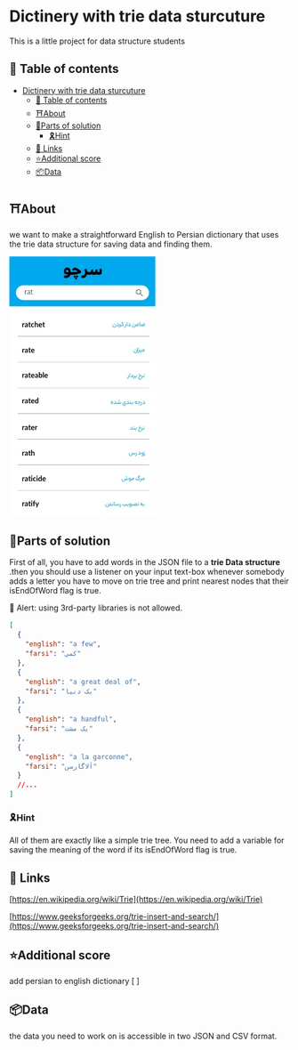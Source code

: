 # Dictinery with trie data sturcuture

This is a little project for data structure students

## 💾 Table of contents

- [Dictinery with trie data sturcuture](#dictinery-with-trie-data-sturcuture)
  - [💾 Table of contents](#💾-table-of-contents)
  - [⛩About](#⛩about)
  - [🎯Parts of solution](#🎯parts-of-solution)
    - [🎗Hint](#🎗hint)
  - [🔗 Links](#🔗-links)
  - [⭐️Additional score](#⭐️additional-score)
  - [📦Data](#📦data)

## ⛩About

we want to make a straightforward English to Persian dictionary that uses the trie data structure for saving data and finding them.

![Mobile](./Mobile.jpg)

## 🎯Parts of solution

First of all, you have to add words in the JSON file to a **trie Data structure** .then you should use a listener on your input text-box whenever somebody adds a letter you have to move on trie tree and print nearest nodes that their isEndOfWord flag is true.

🚨 Alert: using 3rd-party libraries is not allowed.

```json
[
  {
    "english": "a few",
    "farsi": "کمي"
  },
  {
    "english": "a great deal of",
    "farsi": "يک دنيا"
  },
  {
    "english": "a handful",
    "farsi": "يک مشت"
  },
  {
    "english": "a la garconne",
    "farsi": "آلاگارسن"
  }
  //...
]
```

### 🎗Hint

All of them are exactly like a simple trie tree. You need to add a variable for saving the meaning of the word if its isEndOfWord flag is true.

## 🔗 Links

[https://en.wikipedia.org/wiki/Trie](https://en.wikipedia.org/wiki/Trie)

[https://www.geeksforgeeks.org/trie-insert-and-search/](https://www.geeksforgeeks.org/trie-insert-and-search/)

## ⭐️Additional score

add persian to english dictionary [ ]

## 📦Data

the data you need to work on is accessible in two JSON and CSV format.

[data.zip]: (./data.zip)
